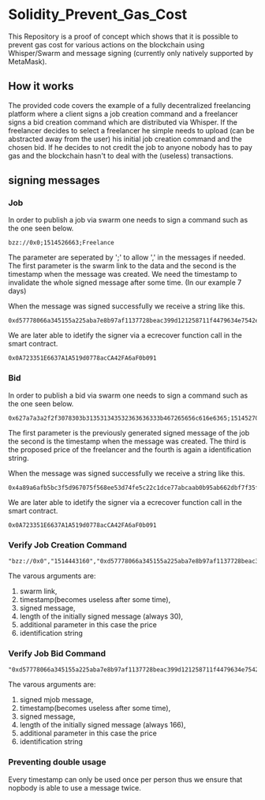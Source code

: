 # Solidity_Prevent_Gas_Cost

This Repository is a proof of concept which shows that it is possible to prevent gas cost for various actions on the blockchain using Whisper/Swarm and message signing (currently only natively supported by MetaMask).

## How it works

The provided code covers the example of a fully decentralized freelancing platform where a client signs a job creation command and a freelancer signs a bid creation command which are distributed via Whisper. If the freelancer decides to select a freelancer he simple needs to upload (can be abstracted away from the user) his initial job creation command and the chosen bid. If he decides to not credit the job to anyone nobody has to pay gas and the blockchain hasn't to deal with the (useless) transactions.

## signing messages

### Job

In order to publish a job via swarm one needs to sign a command such as the one seen below.
```
bzz://0x0;1514526663;Freelance
```
The parameter are seperated by ';' to allow ',' in the messages if needed.
The first parameter is the swarm link to the data and the second is the timestamp when the message was created. We need the timestamp to invalidate the whole signed message after some time. (In our example 7 days)

When the message was signed successfully we receive a string like this.
```
0xd57778066a345155a225aba7e8b97af1137728beac399d121258711f4479634e7542e165209c858d83cd6755c718a9f948513cae9e13a53706491280c386847a1c
```

We are later able to idetify the signer via a ecrecover function call in the smart contract.
```
0x0A723351E6637A1A519d0778acCA42FA6aF0b091
```

### Bid

In order to publish a bid via swarm one needs to sign a command such as the one seen below.
```
0x627a7a3a2f2f3078303b313531343532363636333b467265656c616e6365;1514527023;100000000000000000;Bid
```
The first parameter is the previously generated signed message of the job the second is the timestamp when the message was created. The third is the proposed price of the freelancer and the fourth is again a identification string.

When the message was signed successfully we receive a string like this.
```
0x4a89a6afb5bc3f5d967075f568ee53d74fe5c22c1dce77abcaab0b95ab662dbf7f35ff8042323eb45e612d44d0d5a28625a315254e89bb9f36cf83ca929e69dc1b
```

We are later able to idetify the signer via a ecrecover function call in the smart contract.
```
0x0A723351E6637A1A519d0778acCA42FA6aF0b091
```

### Verify Job Creation Command

```
"bzz://0x0","1514443160","0xd57778066a345155a225aba7e8b97af1137728beac399d121258711f4479634e7542e165209c858d83cd6755c718a9f948513cae9e13a53706491280c386847a1c","30","1000","Freelance"
```
The varous arguments are:
1) swarm link,
2) timestamp(becomes useless after some time),
3) signed message,
4) length of the initially signed message (always 30),
5) additional parameter in this case the price
6) identification string

### Verify Job Bid Command

```
"0xd57778066a345155a225aba7e8b97af1137728beac399d121258711f4479634e7542e165209c858d83cd6755c718a9f948513cae9e13a53706491280c386847a1c","1514447274","0x4a89a6afb5bc3f5d967075f568ee53d74fe5c22c1dce77abcaab0b95ab662dbf7f35ff8042323eb45e612d44d0d5a28625a315254e89bb9f36cf83ca929e69dc1b","166","100000000000000000","Bid"
```
The varous arguments are:
1) signed mjob message,
2) timestamp(becomes useless after some time),
3) signed message,
4) length of the initially signed message (always 166),
5) additional parameter in this case the price
6) identification string

### Preventing double usage

Every timestamp can only be used once per person thus we ensure that nopbody is able to use a message twice.
